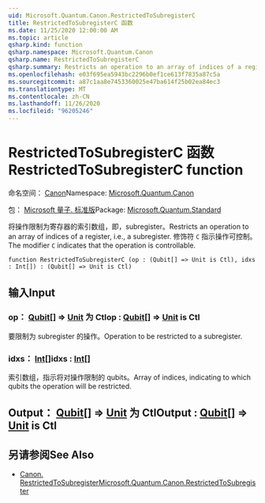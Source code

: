 ```yaml
---
uid: Microsoft.Quantum.Canon.RestrictedToSubregisterC
title: RestrictedToSubregisterC 函数
ms.date: 11/25/2020 12:00:00 AM
ms.topic: article
qsharp.kind: function
qsharp.namespace: Microsoft.Quantum.Canon
qsharp.name: RestrictedToSubregisterC
qsharp.summary: Restricts an operation to an array of indices of a register, i.e., a subregister. The modifier `C` indicates that the operation is controllable.
ms.openlocfilehash: e03f695ea5943bc2296b0ef1ce613f7835a87c5a
ms.sourcegitcommit: a87c1aa8e7453360025e47ba614f25b02ea84ec3
ms.translationtype: MT
ms.contentlocale: zh-CN
ms.lasthandoff: 11/26/2020
ms.locfileid: "96205246"
---
```

# <a name="restrictedtosubregisterc-function"></a><span data-ttu-id="e830f-102">RestrictedToSubregisterC 函数</span><span class="sxs-lookup"><span data-stu-id="e830f-102">RestrictedToSubregisterC function</span></span>

<span data-ttu-id="e830f-103">命名空间： [Canon](xref:Microsoft.Quantum.Canon)</span><span class="sxs-lookup"><span data-stu-id="e830f-103">Namespace: [Microsoft.Quantum.Canon](xref:Microsoft.Quantum.Canon)</span></span>

<span data-ttu-id="e830f-104">包： [Microsoft 量子. 标准版](https://nuget.org/packages/Microsoft.Quantum.Standard)</span><span class="sxs-lookup"><span data-stu-id="e830f-104">Package: [Microsoft.Quantum.Standard](https://nuget.org/packages/Microsoft.Quantum.Standard)</span></span>


<span data-ttu-id="e830f-105">将操作限制为寄存器的索引数组，即，subregister。</span><span class="sxs-lookup"><span data-stu-id="e830f-105">Restricts an operation to an array of indices of a register, i.e., a subregister.</span></span>
<span data-ttu-id="e830f-106">修饰符 `C` 指示操作可控制。</span><span class="sxs-lookup"><span data-stu-id="e830f-106">The modifier `C` indicates that the operation is controllable.</span></span>

```qsharp
function RestrictedToSubregisterC (op : (Qubit[] => Unit is Ctl), idxs : Int[]) : (Qubit[] => Unit is Ctl)
```


## <a name="input"></a><span data-ttu-id="e830f-107">输入</span><span class="sxs-lookup"><span data-stu-id="e830f-107">Input</span></span>

### <a name="op--qubit--unit--is-ctl"></a><span data-ttu-id="e830f-108">op： [Qubit](xref:microsoft.quantum.lang-ref.qubit)[] => [Unit](xref:microsoft.quantum.lang-ref.unit)  为 Ctl</span><span class="sxs-lookup"><span data-stu-id="e830f-108">op : [Qubit](xref:microsoft.quantum.lang-ref.qubit)[] => [Unit](xref:microsoft.quantum.lang-ref.unit)  is Ctl</span></span>

<span data-ttu-id="e830f-109">要限制为 subregister 的操作。</span><span class="sxs-lookup"><span data-stu-id="e830f-109">Operation to be restricted to a subregister.</span></span>


### <a name="idxs--int"></a><span data-ttu-id="e830f-110">idxs： [Int](xref:microsoft.quantum.lang-ref.int)[]</span><span class="sxs-lookup"><span data-stu-id="e830f-110">idxs : [Int](xref:microsoft.quantum.lang-ref.int)[]</span></span>

<span data-ttu-id="e830f-111">索引数组，指示将对操作限制的 qubits。</span><span class="sxs-lookup"><span data-stu-id="e830f-111">Array of indices, indicating to which qubits the operation will be restricted.</span></span>



## <a name="output--qubit--unit--is-ctl"></a><span data-ttu-id="e830f-112">Output： [Qubit](xref:microsoft.quantum.lang-ref.qubit)[] => [Unit](xref:microsoft.quantum.lang-ref.unit)  为 Ctl</span><span class="sxs-lookup"><span data-stu-id="e830f-112">Output : [Qubit](xref:microsoft.quantum.lang-ref.qubit)[] => [Unit](xref:microsoft.quantum.lang-ref.unit)  is Ctl</span></span>



## <a name="see-also"></a><span data-ttu-id="e830f-113">另请参阅</span><span class="sxs-lookup"><span data-stu-id="e830f-113">See Also</span></span>

- [<span data-ttu-id="e830f-114">Canon. RestrictedToSubregister</span><span class="sxs-lookup"><span data-stu-id="e830f-114">Microsoft.Quantum.Canon.RestrictedToSubregister</span></span>](xref:Microsoft.Quantum.Canon.RestrictedToSubregister)